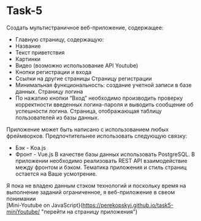 # Task-5

Создать мультистраничное веб-приложение, содержащее: 
- Главную страницу, содержащую:
- Название
- Текст приветствия
- Картинки
- Видео (возможно использование API Youtube)
- Кнопки регистрации и входа
- Ссылки на другие страницы
Страницу регистрации
- Минимальная функциональность: создание учетной записи в базе данных.
Страницу логина
- По нажатию кнопки “Вход” необходимо производить проверку корректности введенных логина-пароля и выводить сообщение об успешности логина.
Страница, отображающая таблицу пользователей из базы данных.

Приложение может быть написано с использованием любых фреймворков. Предпочтительнее использовать следующую связку: 
- Бэк - Koa.js
- Фронт - Vue.js
В качестве базы данных использовать PostgreSQL.
В приложении необходимо реализовать REST API взаимодействие между фронтом и бэком.
Тематика приложения и стиль страниц остается на Ваше усмотрение.


Я пока не владею данным стэком технологий и поскольку время на выполнение заданий ограниченное, я веб-приложение в свеом понимании
<br>
[Mini-Youtube on JavaScript}(https://perekopskyi.github.io/task5-miniYoutube/ "перейти на страницу приложения")
